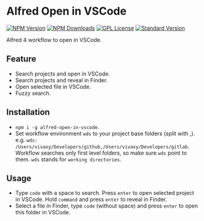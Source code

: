# Alfred Open in VSCode

[![NPM Version][npm-version-image]][npm-url]
[![NPM Downloads][npm-downloads-image]][npm-url]
[![GPL License][license-image]][license-url]
[![Standard Version][standard-version-image]][standard-version-url]

Alfred 4 workflow to open in VSCode.

## Feature

- Search projects and open in VSCode.
- Search projects and reveal in Finder.
- Open selected file in VSCode.
- Fuzzy search.

## Installation

- `npm i -g alfred-open-in-vscode`.
- Set workflow environment `wds` to your project base folders (split with ,). e.g. `wds: /Users/vivaxy/Developers/github,/Users/vivaxy/Developers/gitlab`. Workflow searches only first level folders, so make sure `wds` point to them. `wds` stands for `working directories`.

## Usage

- Type `code` with a space to search. Press `enter` to open selected project in VSCode. Hold `command` and press `enter` to reveal in Finder.
- Select a file in Finder, type `code` (without space) and press `enter` to open this folder in VSCode.

[npm-version-image]: https://img.shields.io/npm/v/alfred-open-in-vscode.svg?style=flat-square
[npm-url]: https://www.npmjs.com/package/alfred-open-in-vscode
[npm-downloads-image]: https://img.shields.io/npm/dt/alfred-open-in-vscode.svg?style=flat-square
[license-image]: https://img.shields.io/npm/l/alfred-open-in-vscode.svg?style=flat-square
[license-url]: LICENSE
[standard-version-image]: https://img.shields.io/badge/release-standard%20version-brightgreen.svg?style=flat-square
[standard-version-url]: https://github.com/conventional-changelog/standard-version
